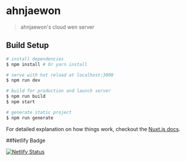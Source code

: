# ahnjaewon

> ahnjaewon's cloud wen server

## Build Setup

``` bash
# install dependencies
$ npm install # Or yarn install

# serve with hot reload at localhost:3000
$ npm run dev

# build for production and launch server
$ npm run build
$ npm start

# generate static project
$ npm run generate
```

For detailed explanation on how things work, checkout the [Nuxt.js docs](https://github.com/nuxt/nuxt.js).

##Netlify Badge

[![Netlify Status](https://api.netlify.com/api/v1/badges/e615766f-b273-4c1b-85ab-53a7b267c406/deploy-status)](https://app.netlify.com/sites/quizzical-fermi-2db691/deploys)